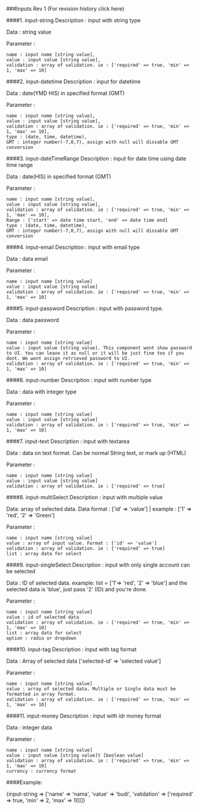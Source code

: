 ###Inputs
Rev 1 (For revision history click here)

####1. input-string
Description : input with string type 

Data : string value

Parameter : 

	name : input name [string value],
	value : input value [string value],
	validation : array of validation. ie : ['required' => true, 'min' => 1, 'max' => 10]

####2. input-datetime
Description : input for datetime

Data : date(YMD HIS) in specified format (GMT)

Parameter : 

	name : input name [string value],
	value : input value [string value],
	validation : array of validation. ie : ['required' => true, 'min' => 1, 'max' => 10],
	type : (date, time, datetime),
	GMT : integer number(-7,0,7), assign with null will dissable GMT conversion

####3. input-dateTimeRange
Description : input for date time using date time range

Data : date(HIS) in specified format (GMT)

Parameter : 

	name : input name [string value],
	value : input value [string value],
	validation : array of validation. ie : ['required' => true, 'min' => 1, 'max' => 10],
	Range : ['start' => date time start, 'end' => date time end]	
	type : (date, time, datetime),
	GMT : integer number(-7,0,7), assign with null will dissable GMT conversion

####4. input-email
Description : input with email type 

Data : data email

Parameter :

	name : input name [string value]
	value : input value [string value]
	validation : array of validation. ie : ['required' => true, 'min' => 1, 'max' => 10]

####5. input-password
Description : input with password type.

Data : data password

Parameter : 

	name : input name [string value]
	value : input value [string value]. This component wont show password to UI. You can leave it as null or it will be just fine too if you dont. We wont assign retrieved password to UI.
	validation : array of validation. ie : ['required' => true, 'min' => 1, 'max' => 10]

####6. input-number
Description : input with number type 

Data : data with integer type

Parameter :

	name : input name [string value]
	value : input value [string value]
	validation : array of validation. ie : ['required' => true, 'min' => 1, 'max' => 10]

####7. input-text
Description : input with textarea 

Data : data on text format. Can be normal String text, or mark up (HTML)

Parameter : 

	name : input name [string value]
	value : input value [string value]
	validation : array of validation. ie : ['required' => true]	

####8. input-multiSelect
Description : input with multiple value

Data: array of selected data. Data format : ['id' => 'value'] | example : ['1' => 'red', '2' => 'Green']

Parameter : 

	name : input name [string value]
	value : array of input value. Format : ['id' => 'value']
	validation : array of validation. ie : ['required' => true]
	list : array data for select

####9. input-singleSelect
Description : input with only single account can be selected

Data : ID of selected data. example: list = ['1'=> 'red', '2' => 'blue'] and the selected data is 'blue', just pass '2' (ID) and you're done.

Parameter : 

	name : input name [string value]
	value : id of selected data
	validation : array of validation. ie : ['required' => true, 'min' => 1, 'max' => 10]
	list : array data for select	
	option : radio or dropdown

####10. input-tag
Description : input with tag format

Data : Array of selected data ['selected-id' => 'selected value']

Parameter : 

	name : input name [string value]
	value : array of selected data. Multiple or Single data must be formatted in array format.  	
	validation : array of validation. ie : ['required' => true, 'min' => 1, 'max' => 10]

####11. input-money
Description : input with idr money format

Data : integer data

Parameter : 

	name : input name [string value]
	value : input value [string value]t [boolean value]	
	validation : array of validation. ie : ['required' => true, 'min' => 1, 'max' => 10]
	currency : currency format


####Example: 

{input-string => ['name' => 'nama', 'value' => 'budi', 'validation' => ['required' => true, 'min' => 2, 'max' => 10]]}
